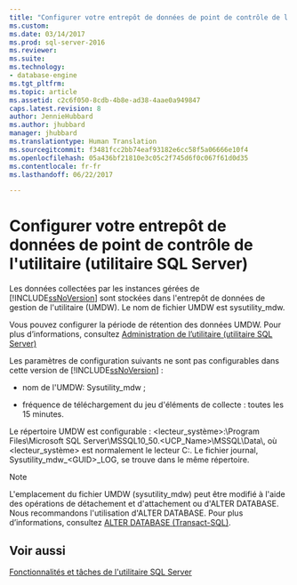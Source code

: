 ```yaml
---
title: "Configurer votre entrepôt de données de point de contrôle de l’utilitaire (utilitaire SQL Server) | Microsoft Docs"
ms.custom: 
ms.date: 03/14/2017
ms.prod: sql-server-2016
ms.reviewer: 
ms.suite: 
ms.technology:
- database-engine
ms.tgt_pltfrm: 
ms.topic: article
ms.assetid: c2c6f050-8cdb-4b8e-ad38-4aae0a949847
caps.latest.revision: 8
author: JennieHubbard
ms.author: jhubbard
manager: jhubbard
ms.translationtype: Human Translation
ms.sourcegitcommit: f3481fcc2bb74eaf93182e6cc58f5a06666e10f4
ms.openlocfilehash: 05a436bf21810e3c05c2f745d6f0c067f61d0d35
ms.contentlocale: fr-fr
ms.lasthandoff: 06/22/2017

---
```

# <a name="configure-your-utility-control-point-data-warehouse-sql-server-utility"></a>Configurer votre entrepôt de données de point de contrôle de l'utilitaire (utilitaire SQL Server)
  Les données collectées par les instances gérées de [!INCLUDE[ssNoVersion](../../includes/ssnoversion-md.md)] sont stockées dans l'entrepôt de données de gestion de l'utilitaire (UMDW). Le nom de fichier UMDW est sysutility_mdw.  
  
 Vous pouvez configurer la période de rétention des données UMDW. Pour plus d’informations, consultez [Administration de l’utilitaire &#40;utilitaire SQL Server&#41;](http://msdn.microsoft.com/library/3e5a00c3-8905-40f0-9ddc-d924df9c2f0d)  
  
 Les paramètres de configuration suivants ne sont pas configurables dans cette version de [!INCLUDE[ssNoVersion](../../includes/ssnoversion-md.md)] :  
  
-   nom de l'UMDW: Sysutility_mdw ;  
  
-   fréquence de téléchargement du jeu d'éléments de collecte : toutes les 15 minutes.  
  
 Le répertoire UMDW est configurable : \<lecteur_système>:\Program Files\Microsoft SQL Server\MSSQL10_50.<UCP_Name>\MSSQL\Data\\, où \<lecteur_système> est normalement le lecteur C:\. Le fichier journal, Sysutility_mdw_\<GUID>_LOG, se trouve dans le même répertoire.  
  
> [!NOTE]  
>  L'emplacement du fichier UMDW (sysutility_mdw) peut être modifié à l'aide des opérations de détachement et d'attachement ou d'ALTER DATABASE. Nous recommandons l'utilisation d'ALTER DATABASE. Pour plus d’informations, consultez [ALTER DATABASE &#40;Transact-SQL&#41;](../../t-sql/statements/alter-database-transact-sql.md).  
  
## <a name="see-also"></a>Voir aussi  
 [Fonctionnalités et tâches de l'utilitaire SQL Server](../../relational-databases/manage/sql-server-utility-features-and-tasks.md)  
  
  
